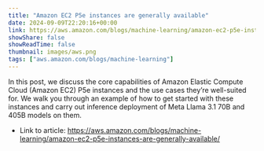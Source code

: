 ```yaml
---
title: "Amazon EC2 P5e instances are generally available"
date: 2024-09-09T22:20:16+00:00
link: https://aws.amazon.com/blogs/machine-learning/amazon-ec2-p5e-instances-are-generally-available/
showShare: false
showReadTime: false
thumbnail: images/aws.png
tags: ["aws.amazon.com/blogs/machine-learning"]
---
```

In this post, we discuss the core capabilities of Amazon Elastic Compute Cloud (Amazon EC2) P5e instances and the use cases they’re well-suited for. We walk you through an example of how to get started with these instances and carry out inference deployment of Meta Llama 3.1 70B and 405B models on them.

- Link to article: https://aws.amazon.com/blogs/machine-learning/amazon-ec2-p5e-instances-are-generally-available/